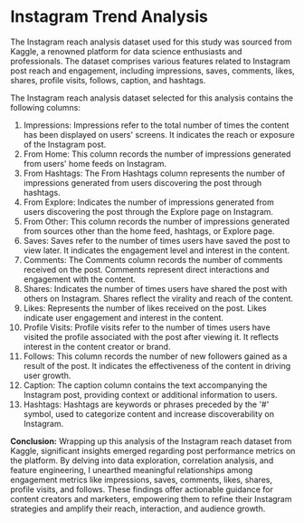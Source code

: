 # Instagram Trend Analysis
The Instagram reach analysis dataset used for this study was sourced from Kaggle, a renowned platform for data science enthusiasts and professionals. The dataset comprises various features related to Instagram post reach and engagement, including impressions, saves, comments, likes, shares, profile visits, follows, caption, and hashtags.

The Instagram reach analysis dataset selected for this analysis contains the following columns:
1.	Impressions: Impressions refer to the total number of times the content has been displayed on users' screens. It indicates the reach or exposure of the Instagram post.
2.	From Home: This column records the number of impressions generated from users' home feeds on Instagram.
3.	From Hashtags: The From Hashtags column represents the number of impressions generated from users discovering the post through hashtags.
4.	From Explore: Indicates the number of impressions generated from users discovering the post through the Explore page on Instagram.
5.	From Other: This column records the number of impressions generated from sources other than the home feed, hashtags, or Explore page.
6.	Saves: Saves refer to the number of times users have saved the post to view later. It indicates the engagement level and interest in the content.
7.	Comments: The Comments column records the number of comments received on the post. Comments represent direct interactions and engagement with the content.
8.	Shares: Indicates the number of times users have shared the post with others on Instagram. Shares reflect the virality and reach of the content.
9.	Likes: Represents the number of likes received on the post. Likes indicate user engagement and interest in the content.
10.	Profile Visits: Profile visits refer to the number of times users have visited the profile associated with the post after viewing it. It reflects interest in the content creator or brand.
11.	Follows: This column records the number of new followers gained as a result of the post. It indicates the effectiveness of the content in driving user growth.
12.	Caption: The caption column contains the text accompanying the Instagram post, providing context or additional information to users.
13.	Hashtags: Hashtags are keywords or phrases preceded by the '#' symbol, used to categorize content and increase discoverability on Instagram.

**Conclusion:**
Wrapping up this analysis of the Instagram reach dataset from Kaggle, significant insights emerged regarding post performance metrics on the platform. By delving into data exploration, correlation analysis, and feature engineering, I unearthed meaningful relationships among engagement metrics like impressions, saves, comments, likes, shares, profile visits, and follows. These findings offer actionable guidance for content creators and marketers, empowering them to refine their Instagram strategies and amplify their reach, interaction, and audience growth.
